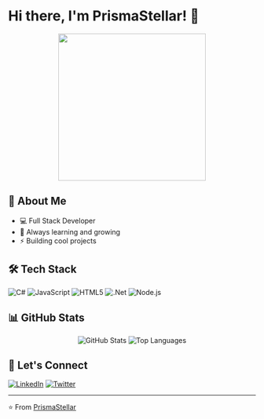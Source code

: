 # Hi there, I'm PrismaStellar! 👋

<div align="center">
  <img src="https://raw.githubusercontent.com/PrismaStellar/PrismaStellar/main/assets/your-image.png" width="300"/>
</div>

## 🚀 About Me
- 💻 Full Stack Developer
- 🌱 Always learning and growing
- ⚡ Building cool projects

## 🛠️ Tech Stack
![C#](https://img.shields.io/badge/C%23-239120?style=flat&logo=c-sharp&logoColor=white)
![JavaScript](https://img.shields.io/badge/JavaScript-F7DF1E?style=flat&logo=javascript&logoColor=black)
![HTML5](https://img.shields.io/badge/HTML5-E34F26?style=flat&logo=html5&logoColor=white)
![.Net](https://img.shields.io/badge/.NET-5C2D91?style=flat&logo=.net&logoColor=white)
![Node.js](https://img.shields.io/badge/Node.js-43853D?style=flat&logo=node.js&logoColor=white)

## 📊 GitHub Stats
<div align="center">
  <img src="https://github-readme-stats.vercel.app/api?username=PrismaStellar&show_icons=true&theme=tokyonight" alt="GitHub Stats" />
  <img src="https://github-readme-stats.vercel.app/api/top-langs/?username=PrismaStellar&layout=compact&theme=tokyonight" alt="Top Languages" />
</div>

## 🤝 Let's Connect
[![LinkedIn](https://img.shields.io/badge/LinkedIn-0077B5?style=flat&logo=linkedin&logoColor=white)](Your_LinkedIn_URL)
[![Twitter](https://img.shields.io/badge/Twitter-1DA1F2?style=flat&logo=twitter&logoColor=white)](Your_Twitter_URL)

---
⭐️ From [PrismaStellar](https://github.com/PrismaStellar)
